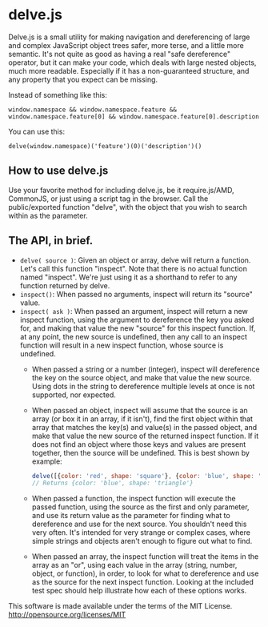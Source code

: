 # delve.js

Delve.js is a small utility for making navigation and dereferencing of large and complex JavaScript object trees safer, more terse, and a little more semantic.  It's not quite as good as having a real "safe dereference" operator, but it can make your code, which deals with large nested objects, much more readable.  Especially if it has a non-guaranteed structure, and any property that you expect can be missing.

Instead of something like this:

    window.namespace && window.namespace.feature && window.namespace.feature[0] && window.namespace.feature[0].description
You can use this:

    delve(window.namespace)('feature')(0)('description')()
## How to use delve.js
Use your favorite method for including delve.js, be it require.js/AMD, CommonJS, or just using a script tag in the browser.  Call the public/exported function "delve", with the object that you wish to search within as the parameter.

## The API, in brief.
* `delve( source )`: Given an object or array, delve will return a function.  Let's call this function "inspect".  Note that there is no actual function named "inspect".  We're just using it as a shorthand to refer to any function returned by delve.
* `inspect()`: When passed no arguments, inspect will return its "source" value.
* `inspect( ask )`: When passed an argument, inspect will return a new inspect function, using the argument to dereference the key you asked for, and making that value the new "source" for this inspect function.  If, at any point, the new source is undefined, then any call to an inspect function will result in a new inspect function, whose source is undefined.
    * When passed a string or a number (integer), inspect will dereference the key on the source object, and make that value the new source.  Using dots in the string to dereference multiple levels at once is not supported, nor expected.
    * When passed an object, inspect will assume that the source is an array (or box it in an array, if it isn't), find the first object within that array that matches the key(s) and value(s) in the passed object, and make that value the new source of the returned inspect function.  If it does not find an object where those keys and values are present together, then the source will be undefined.  This is best shown by example:

        ```javascript
        delve([{color: 'red', shape: 'square'}, {color: 'blue', shape: 'triangle'}, {color: 'green', shape: 'circle'}])({ color: 'blue' })();
        // Returns {color: 'blue', shape: 'triangle'}
        ```
    * When passed a function, the inspect function will execute the passed function, using the source as the first and only parameter, and use its return value as the parameter for finding what to dereference and use for the next source.  You shouldn't need this very often.  It's intended for very strange or complex cases, where simple strings and objects aren't enough to figure out what to find.
    * When passed an array, the inspect function will treat the items in the array as an "or", using each value in the array (string, number, object, or function), in order, to look for what to dereference and use as the source for the next inspect function. 
Looking at the included test spec should help illustrate how each of these options works.

This software is made available under the terms of the MIT License.  http://opensource.org/licenses/MIT
